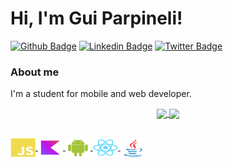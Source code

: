 # Hi, I'm Gui Parpineli!

[![Github Badge](https://img.shields.io/badge/-Github-000?style=flat-square&logo=Github&logoColor=white&link=https://github.com/guiparpineli)](https://github.com/guiparpineli)
[![Linkedin Badge](https://img.shields.io/badge/-LinkedIn-blue?style=flat-square&logo=Linkedin&logoColor=white&link=https://www.linkedin.com/in/guilherme-parpineli-81b778220/)](https://www.linkedin.com/in/guilherme-parpineli-81b778220/)
[![Twitter Badge](https://img.shields.io/badge/-Twitter-1ca0f1?style=flat-square&labelColor=1ca0f1&logo=twitter&logoColor=white&link=https://twitter.com/guiparpineli)](https://twitter.com/guiparpineli)



### About me
I'm a student for mobile and web developer.

<div>
<p align="center">
  <a href="https://github.com/anuraghazra/github-readme-stats">
    <img
      align="center"
      height="165"
     src="https://github-readme-stats.vercel.app/api?username=guiparpineli&count_private=true&show_icons=true&custom_title=Github%20Status&hide=issues&theme=radical&count_private=true">
     <img 
     align="center"
     height="165" 
     src="https://github-readme-stats.vercel.app/api/top-langs/?username=guiparpineli&layout=compact&langs_count=7&theme=tokyonight"/>
</a>
</div>
<div style="display: inline_block"><br>
 <a href="https://github.com/guiparpineli">
  <img align="center" alt="Gui-Js" height="30" width="40" src="https://raw.githubusercontent.com/devicons/devicon/master/icons/javascript/javascript-plain.svg"> 
  <img align="center" alt="Gui-HTML" height="30" width="40" src="https://github.com/devicons/devicon/blob/master/icons/kotlin/kotlin-original.svg">
  <img align="center" alt="Gui-Anroid" height="30" width="40" src="https://github.com/devicons/devicon/blob/master/icons/android/android-original.svg">
  <img align="center" alt="Gui-React" height="30" width="40" src="https://raw.githubusercontent.com/devicons/devicon/master/icons/react/react-original.svg">  <img align="center" alt="Gui-React" height="30" width="40" src="https://github.com/devicons/devicon/blob/master/icons/java/java-original.svg">
 </a>
 </div>




